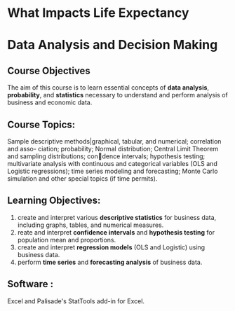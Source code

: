 # What Impacts Life Expectancy


# Data Analysis and Decision Making
## Course Objectives
The aim of this course is to learn essential concepts of **data analysis**, **probability**,
and **statistics** necessary to understand and perform analysis of business and economic data.

## Course Topics: 
Sample descriptive methods|graphical, tabular, and numerical; correlation and asso-
ciation; probability; Normal distribution; Central Limit Theorem and sampling distributions; condence
intervals; hypothesis testing; multivariate analysis with continuous and categorical variables (OLS and
Logistic regressions); time series modeling and forecasting; Monte Carlo simulation and other special
topics (if time permits).

## Learning Objectives:
1. create and interpret various **descriptive statistics** for business data, including graphs, tables, and numerical measures.
2. reate and interpret **confidence intervals** and **hypothesis testing** for population mean and proportions.
3. create and interpret **regression models** (OLS and Logistic) using business data.
4. perform **time series** and **forecasting analysis** of business data.

## Software : 
Excel and Palisade's StatTools add-in for Excel.
